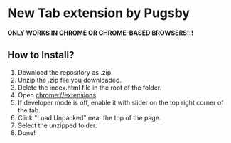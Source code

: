 # New Tab extension by Pugsby
**ONLY WORKS IN CHROME OR CHROME-BASED BROWSERS!!!**
## How to Install?
1) Download the repository as .zip
2) Unzip the .zip file you downloaded.
3) Delete the index.html file in the root of the folder.
4) Open <a href="chrome://extensions">chrome://extensions</a>
5) If developer mode is off, enable it with slider on the top right corner of the tab.
6) Click "Load Unpacked" near the top of the page.
7) Select the unzipped folder.
8) Done!
